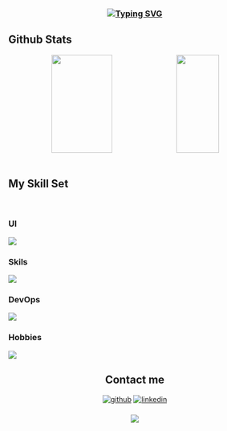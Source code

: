 ### <div align="center">[![Typing SVG](https://readme-typing-svg.herokuapp.com?font=Fira+Code&duration=2000&pause=1000&color=FFFFFF&center=true&multiline=true&width=435&height=70&lines=Hello+World!+I'm+Luiz+Coelho;I+am+a+Frontend+Developer)](https://git.io/typing-svg)</div>

## Github Stats
<div align="center">  
<img width="49%" height="195px" src="https://github-readme-stats.vercel.app/api?username=haghalaz&show_icons=true&count_private=true&hide_border=true&title_color=61DBFB&icon_color=61DBFB&text_color=fefefe&bg_color=0d1117" /> 
<img width="41%" height="195px" src="https://github-readme-stats.vercel.app/api/top-langs/?username=haghalaz&layout=compact&hide_border=true&title_color=61DBFB&text_color=fefefe&bg_color=0d1117" />
</div>
<br/>

## My Skill Set
<br/>

### UI
<img src="https://skillicons.dev/icons?i=ae,ai,ps,figma,blender" />
<br/>

### Skils
<img src="https://skillicons.dev/icons?i=html,css,js,php,nodejs,bootstrap,materialui,tailwind,react,next,postgres,mysql&perline=5" />
<br/>

### DevOps
<img src="https://skillicons.dev/icons?i=git,github,docker,postman" />
<br/>

### Hobbies
<img src="https://skillicons.dev/icons?i=gamemakerstudio,godot" />
<br/>

<div align="center">
  
## Contact me
  
<a href="https://github.com/haghalaz" target="_blank">
<img src=https://img.shields.io/badge/github-%2324292e.svg?&style=for-the-badge&logo=github&logoColor=white alt=github style="margin-bottom: 5px;" /></a>
<a href="https://linkedin.com/in/haghalaz" target="_blank">
<img src=https://img.shields.io/badge/linkedin-%231E77B5.svg?&style=for-the-badge&logo=linkedin&logoColor=white alt=linkedin style="margin-bottom: 5px;" /></a>
<br/>
<br/>

<img src="https://komarev.com/ghpvc/?username=haghalaz&&style=flat-square"/>
</div>

